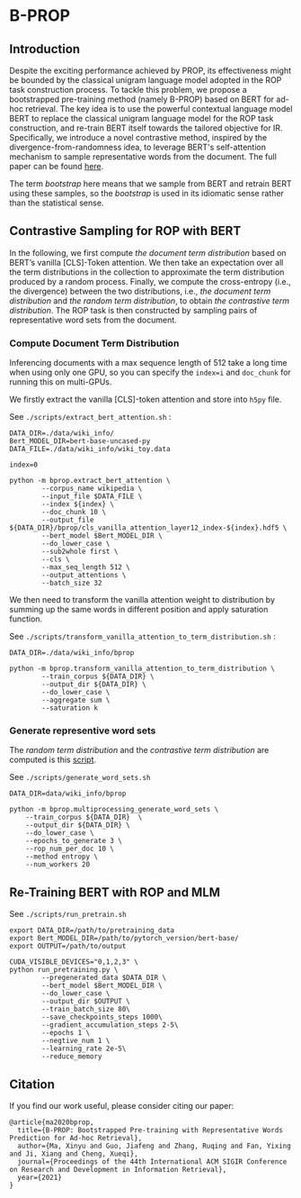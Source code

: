 # B-PROP

## Introduction
Despite the exciting performance achieved by PROP, its effectiveness might be bounded by the classical unigram language model adopted in the ROP task construction process. To tackle this problem, we propose a bootstrapped pre-training method (namely B-PROP) based on BERT for ad-hoc retrieval. The key idea is to use the powerful contextual language model BERT to replace the classical unigram language model for the ROP task construction, and re-train BERT itself towards the tailored objective for IR. Specifically, we introduce a novel contrastive method, inspired by the divergence-from-randomness idea, to leverage BERT's self-attention mechanism to sample representative words from the document. The full paper can be found [here](https://arxiv.org/pdf/2104.09791.pdf).

The term *bootstrap* here means that we sample from BERT and retrain BERT using these samples, so the *bootstrap* is used in its idiomatic sense rather than the statistical sense.

## Contrastive Sampling for ROP with BERT

In the following, we first compute *the document term distribution* based on BERT’s vanilla [CLS]-Token attention.
We then take an expectation over all the term distributions in the collection to approximate the term distribution produced by a random process. 
Finally, we compute the cross-entropy (i.e., the divergence) between the two distributions, i.e., *the document term distribution* and *the random term distribution*, to obtain *the contrastive term distribution*. 
The ROP task is then constructed by sampling pairs of representative word sets from the document.

### Compute Document Term Distribution

Inferencing documents with a max sequence length of 512 take a long time when using only one GPU, so you can specify the `index=i` and `doc_chunk` for running this on multi-GPUs.

We firstly extract the vanilla [CLS]-token attention and store into `h5py` file.

See `./scripts/extract_bert_attention.sh` :

```
DATA_DIR=./data/wiki_info/
Bert_MODEL_DIR=bert-base-uncased-py
DATA_FILE=./data/wiki_info/wiki_toy.data

index=0

python -m bprop.extract_bert_attention \
        --corpus_name wikipedia \
        --input_file $DATA_FILE \
        --index ${index} \
        --doc_chunk 10 \
        --output_file ${DATA_DIR}/bprop/cls_vanilla_attention_layer12_index-${index}.hdf5 \
        --bert_model $Bert_MODEL_DIR \
        --do_lower_case \
        --sub2whole first \
        --cls \
        --max_seq_length 512 \
        --output_attentions \
        --batch_size 32
```

We then need to transform the vanilla attention weight to distribution by summing up the same words in different position and apply saturation function.

See `./scripts/transform_vanilla_attention_to_term_distribution.sh` :

```
DATA_DIR=./data/wiki_info/bprop

python -m bprop.transform_vanilla_attention_to_term_distribution \
        --train_corpus ${DATA_DIR} \
        --output_dir ${DATA_DIR} \
        --do_lower_case \
        --aggregate sum \
        --saturation k 
```

### Generate representive word sets

The *random term distribution* and the *contrastive term distribution* are computed is this [script](multiprocessing_generate_word_sets.py).

See `./scripts/generate_word_sets.sh` 


```
DATA_DIR=data/wiki_info/bprop

python -m bprop.multiprocessing_generate_word_sets \
    --train_corpus ${DATA_DIR}  \
    --output_dir ${DATA_DIR} \
    --do_lower_case \
    --epochs_to_generate 3 \
    --rop_num_per_doc 10 \
    --method entropy \
    --num_workers 20
```

##  Re-Training BERT with ROP and MLM


See `./scripts/run_pretrain.sh` 

```shell
export DATA_DIR=/path/to/pretraining_data
export Bert_MODEL_DIR=/path/to/pytorch_version/bert-base/
export OUTPUT=/path/to/output

CUDA_VISIBLE_DEVICES="0,1,2,3" \
python run_pretraining.py \
        --pregenerated_data $DATA_DIR \
        --bert_model $Bert_MODEL_DIR \
        --do_lower_case \
        --output_dir $OUTPUT \
        --train_batch_size 80\
        --save_checkpoints_steps 1000\
        --gradient_accumulation_steps 2-5\
        --epochs 1 \
        --negtive_num 1 \
        --learning_rate 2e-5\
        --reduce_memory
```


## Citation
If you find our work useful, please consider citing our paper:
```
@article{ma2020bprop,
  title={B-PROP: Bootstrapped Pre-training with Representative Words Prediction for Ad-hoc Retrieval},
  author={Ma, Xinyu and Guo, Jiafeng and Zhang, Ruqing and Fan, Yixing and Ji, Xiang and Cheng, Xueqi},
  journal={Proceedings of the 44th International ACM SIGIR Conference on Research and Development in Information Retrieval},
  year={2021}
}
```